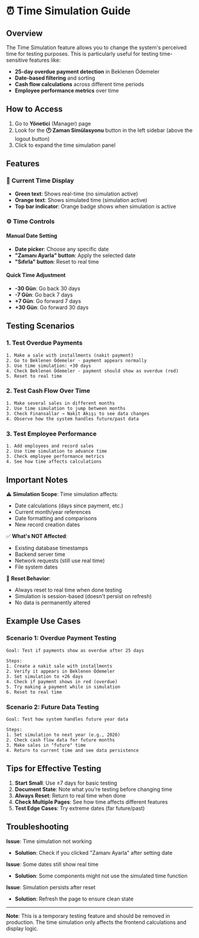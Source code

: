 # ⏰ Time Simulation Guide

## Overview
The Time Simulation feature allows you to change the system's perceived time for testing purposes. This is particularly useful for testing time-sensitive features like:

- **25-day overdue payment detection** in Beklenen Ödemeler
- **Date-based filtering** and sorting
- **Cash flow calculations** across different time periods
- **Employee performance metrics** over time

## How to Access
1. Go to **Yönetici** (Manager) page
2. Look for the **🕐 Zaman Simülasyonu** button in the left sidebar (above the logout button)
3. Click to expand the time simulation panel

## Features

### 🎯 Current Time Display
- **Green text**: Shows real-time (no simulation active)
- **Orange text**: Shows simulated time (simulation active)
- **Top bar indicator**: Orange badge shows when simulation is active

### ⚙️ Time Controls

#### Manual Date Setting
- **Date picker**: Choose any specific date
- **"Zamanı Ayarla" button**: Apply the selected date
- **"Sıfırla" button**: Reset to real time

#### Quick Time Adjustment
- **-30 Gün**: Go back 30 days
- **-7 Gün**: Go back 7 days  
- **+7 Gün**: Go forward 7 days
- **+30 Gün**: Go forward 30 days

## Testing Scenarios

### 1. Test Overdue Payments
```
1. Make a sale with installments (nakit payment)
2. Go to Beklenen Ödemeler - payment appears normally
3. Use time simulation: +30 days
4. Check Beklenen Ödemeler - payment should show as overdue (red)
5. Reset to real time
```

### 2. Test Cash Flow Over Time
```
1. Make several sales in different months
2. Use time simulation to jump between months
3. Check Finansallar → Nakit Akışı to see data changes
4. Observe how the system handles future/past data
```

### 3. Test Employee Performance
```
1. Add employees and record sales
2. Use time simulation to advance time
3. Check employee performance metrics
4. See how time affects calculations
```

## Important Notes

⚠️ **Simulation Scope**: Time simulation affects:
- Date calculations (days since payment, etc.)
- Current month/year references
- Date formatting and comparisons
- New record creation dates

✅ **What's NOT Affected**:
- Existing database timestamps
- Backend server time
- Network requests (still use real time)
- File system dates

🔄 **Reset Behavior**:
- Always reset to real time when done testing
- Simulation is session-based (doesn't persist on refresh)
- No data is permanently altered

## Example Use Cases

### Scenario 1: Overdue Payment Testing
```
Goal: Test if payments show as overdue after 25 days

Steps:
1. Create a nakit sale with installments
2. Verify it appears in Beklenen Ödemeler
3. Set simulation to +26 days
4. Check if payment shows in red (overdue)
5. Try making a payment while in simulation
6. Reset to real time
```

### Scenario 2: Future Data Testing
```
Goal: Test how system handles future year data

Steps:
1. Set simulation to next year (e.g., 2026)
2. Check cash flow data for future months
3. Make sales in "future" time
4. Return to current time and see data persistence
```

## Tips for Effective Testing

1. **Start Small**: Use ±7 days for basic testing
2. **Document State**: Note what you're testing before changing time
3. **Always Reset**: Return to real time when done
4. **Check Multiple Pages**: See how time affects different features
5. **Test Edge Cases**: Try extreme dates (far future/past)

## Troubleshooting

**Issue**: Time simulation not working
- **Solution**: Check if you clicked "Zamanı Ayarla" after setting date

**Issue**: Some dates still show real time
- **Solution**: Some components might not use the simulated time function

**Issue**: Simulation persists after reset
- **Solution**: Refresh the page to ensure clean state

---

**Note**: This is a temporary testing feature and should be removed in production. The time simulation only affects the frontend calculations and display logic. 